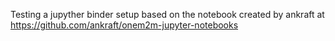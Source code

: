 Testing a jupyther binder setup based on the notebook created by ankraft at https://github.com/ankraft/onem2m-jupyter-notebooks

